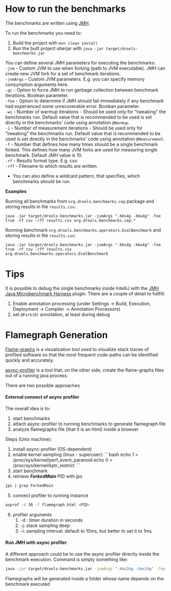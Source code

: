How to run the benchmarks
==========================

The benchmarks are written using [JMH](http://openjdk.java.net/projects/code-tools/jmh/).

To run the benchmarks you need to:  

1. Build the project with `mvn clean install`
2. Run the built project uberjar with `java -jar target/drools-benchmarks.jar`

You can define several JMH parameters for executing the benchmarks:  
`-jvm` - Custom JVM to use when forking (path to JVM executable). JMH can create new JVM fork for a set of benchmark iterations.  
`-jvmArgs` - Custom JVM parameters. E.g. you can specify memory consumption arguments here.    
`-gc` - Option to force JMH to run garbage collection between benchmark iterations. Boolean parameter.  
`-foe` - Option to determine if JMH should fail immediately if any benchmark had experienced some unrecoverable error. Boolean parameter.  
`-wi` - Number of warmup iterations - Should be used only for "tweaking" the benchmarks run. Default value that is recommended to be used is set directly in the benchmarks' code using annotation `@Warmup`.  
`-i` - Number of measurement iterations - Should be used only for "tweaking" the benchmarks run. Default value that is recommended to be used is set directly in the benchmarks' code using annotation `@Measurement`.  
`-f` - Number that defines how many times should be a single benchmark forked. This defines how many JVM forks are used for measuring single benchmark. Default JMH value is 10.  
`-rf` - Results format type. E.g. csv.  
`-rff` - Filename to which results are written.  
- You can also define a wildcard pattern, that specifies, which benchmarks should be run.  
  
**Examples**  
  
Running all benchmarks from `org.drools.benchmarks.cep` package and storing results in file `results.csv`:  
  
`java -jar target/drools-benchmarks.jar -jvmArgs "-Xms4g -Xmx4g" -foe true -rf csv -rff results.csv org.drools.benchmarks.cep.*`  
  
Running benchmark `org.drools.benchmarks.operators.EvalBenchmark` and storing results in file `results.csv`:  
  
`java -jar target/drools-benchmarks.jar -jvmArgs "-Xms4g -Xmx4g" -foe true -rf csv -rff results.csv org.drools.benchmarks.operators.EvalBenchmark`  


Tips
====

It is possible to debug the single benchmarks inside IntelliJ with the [JMH Java Microbenchmark Harness](https://plugins.jetbrains.com/plugin/7529-jmh-java-microbenchmark-harness) plugin. 
There are a couple of detail to fullfill:
1. Enable annotation processing (under Settings -> Build, Execution, Deployment -> Compiler -> Annotation Processors)
2. set `@Fork(0)` annotation, at least during debug

Flamegraph Generation
=====================
[Flame-graphs](https://www.brendangregg.com/flamegraphs.html) is a visualization tool used to visualize stack traces of profiled software so that the most frequent code-paths can be identified quickly and accurately.

[async-profiler](https://github.com/async-profiler/async-profiler) is a tool that, on the other side, create the flame-graphs files out of a running java process.


There are two possible approaches

#### External connect of async profiler

The overall idea is to:
1. start benchmarks
2. attach async-profiler to running benchmarks to generate flamegraph file
3. analyze flamegraphs file (that it is an html) inside a browser

Steps (Unix machine):
1. install async-profiler (OS-dependent)
2. enable kernel sampling (linux -  superuser):
´´´bash
   echo 1 > /proc/sys/kernel/perf_event_paranoid
   echo 0 > /proc/sys/kernel/kptr_restrict
´´´
3. start benchmark
4. retrieve _**ForkedMain**_ PID with jps
```bash
jps | grep ForkedMain
```
5. connect profiler to running instance
```bash
asprof -d 30 -f flamegraph.html <PID>
```
6. profiler arguments
   1. -d : timer duration in seconds
   2. -j: stack sampling deep
   3. -i: sampling interval; default to 10ms, but better to set it to 1ms


#### Run JMH with async profiler

A different approach could be to use the async profiler directly inside the benchmark execution.
Command is simply something like:

```bash
java -jar target/drools-benchmarks.jar -jvmArgs "-Xms24g -Xmx24g" -foe true -rf csv -rff results.csv -prof async:output=flamegraph org.drools.benchmarks.dmn.runtime.DMNEvaluateDecisionTableBenchmark
```

Flamegraphs will be generated inside a folder whose name depends on the benchmark executed
  
